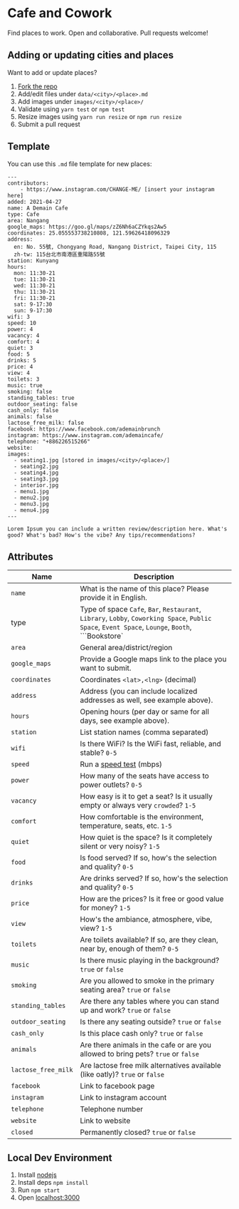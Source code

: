 # Cafe and Cowork
Find places to work. Open and collaborative. Pull requests welcome!

## Adding or updating cities and places
Want to add or update places?
1. [Fork the repo](fork)
2. Add/edit files under `data/<city>/<place>.md`
3. Add images under `images/<city>/<place>/`
4. Validate using `yarn test` or `npm test`
5. Resize images using `yarn run resize` or `npm run resize`
6. Submit a pull request

## Template
You can use this `.md` file template for new places:

```
---
contributors:
	- https://www.instagram.com/CHANGE-ME/ [insert your instagram here]
added: 2021-04-27
name: A Demain Cafe
type: Cafe
area: Nangang
google_maps: https://goo.gl/maps/zZ6Nh6aCZYkqs2Aw5
coordinates: 25.055553738210808, 121.59626418096329
address:
  en: No. 55號, Chongyang Road, Nangang District, Taipei City, 115
  zh-tw: 115台北市南港區重陽路55號
station: Kunyang
hours:
  mon: 11:30-21
  tue: 11:30-21
  wed: 11:30-21
  thu: 11:30-21
  fri: 11:30-21
  sat: 9-17:30
  sun: 9-17:30
wifi: 3
speed: 10
power: 4
vacancy: 4
comfort: 4
quiet: 3
food: 5
drinks: 5
price: 4
view: 4
toilets: 3
music: true
smoking: false
standing_tables: true
outdoor_seating: false
cash_only: false
animals: false
lactose_free_milk: false
facebook: https://www.facebook.com/ademainbrunch
instagram: https://www.instagram.com/ademaincafe/
telephone: "+886226515266"
website: 
images:
  - seating1.jpg [stored in images/<city>/<place>/]
  - seating2.jpg
  - seating4.jpg
  - seating3.jpg
  - interior.jpg
  - menu1.jpg
  - menu2.jpg
  - menu3.jpg
  - menu4.jpg
---

Lorem Ipsum you can include a written review/description here. What's good? What's bad? How's the vibe? Any tips/recommendations?

```
## Attributes
Name|Description
--|--
`name`|What is the name of this place? Please provide it in English.
type|Type of space `Cafe`, `Bar`, `Restaurant`, `Library`, `Lobby`, `Coworking Space`, `Public Space`, `Event Space`, `Lounge`, `Booth`, ```Bookstore`
`area`|General area/district/region
`google_maps`|Provide a Google maps link to the place you want to submit.
`coordinates`|Coordinates `<lat>,<lng>` (decimal)
`address`|Address (you can include localized addresses as well, see example above).
`hours`|Opening hours (per day or same for all days, see example above).
`station`|List station names (comma separated)
`wifi`|Is there WiFi? Is the WiFi fast, reliable, and stable? `0-5`
`speed`|Run a [speed test](https://fast.com) (mbps)
`power`|How many of the seats have access to power outlets? `0-5`
`vacancy`|How easy is it to get a seat? Is it usually empty or always very `crowded`? `1-5`
`comfort`|How comfortable is the environment, temperature, seats, etc. `1-5`
`quiet`|How quiet is the space? Is it completely silent or very noisy? `1-5`
`food`|Is food served? If so, how's the selection and quality? `0-5`
`drinks`|Are drinks served? If so, how's the selection and quality? `0-5`
`price`|How are the prices? Is it free or good value for money? `1-5`
`view`|How's the ambiance, atmosphere, vibe, view? `1-5`
`toilets`|Are toilets available? If so, are they clean, near by, enough of them? `0-5`
`music`|Is there music playing in the background? `true` or `false`
`smoking`|Are you allowed to smoke in the primary seating area? `true` or `false`
`standing_tables`|Are there any tables where you can stand up and work? `true` or `false`
`outdoor_seating`|Is there any seating outside? `true` or `false`
`cash_only`|Is this place cash only? `true` or `false`
`animals`|Are there animals in the cafe or are you allowed to bring pets? `true` or `false`
`lactose_free_milk`|Are lactose free milk alternatives available (like oatly)? `true` or `false`
`facebook`|Link to facebook page
`instagram`|Link to instagram account
`telephone`|Telephone number
`website`|Link to website
`closed`|Permanently closed? `true` or `false`

## Local Dev Environment
1. Install [nodejs](https://nodejs.org/en/)
2. Install deps `npm install`
3. Run `npm start`
4. Open [localhost:3000](http://localhost:3000)
